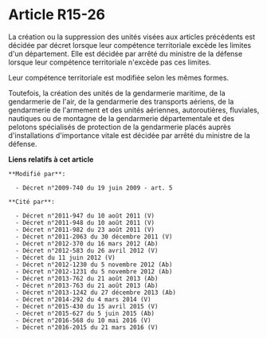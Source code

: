 # Article R15-26

La création ou la suppression des unités visées aux articles précédents est décidée par décret lorsque leur compétence
territoriale excède les limites d'un département. Elle est décidée par arrêté du ministre de la défense lorsque leur
compétence territoriale n'excède pas ces limites.

Leur compétence territoriale est modifiée selon les mêmes formes.

Toutefois, la création des unités de la gendarmerie maritime, de la gendarmerie de l'air, de la gendarmerie des transports
aériens, de la gendarmerie de l'armement et des unités aériennes, autoroutières, fluviales, nautiques ou de montagne de la
gendarmerie départementale et des pelotons spécialisés de protection de la gendarmerie placés auprès d'installations
d'importance vitale est décidée par arrêté du ministre de la défense.

**Liens relatifs à cet article**

	**Modifié par**:

	  - Décret n°2009-740 du 19 juin 2009 - art. 5

	**Cité par**:

	  - Décret n°2011-947 du 10 août 2011 (V)
	  - Décret n°2011-948 du 10 août 2011 (V)
	  - Décret n°2011-982 du 23 août 2011 (V)
	  - Décret n°2011-2063 du 30 décembre 2011 (V)
	  - Décret n°2012-370 du 16 mars 2012 (Ab)
	  - Décret n°2012-583 du 26 avril 2012 (V)
	  - Décret du 11 juin 2012 (V)
	  - Décret n°2012-1230 du 5 novembre 2012 (Ab)
	  - Décret n°2012-1231 du 5 novembre 2012 (Ab)
	  - Décret n°2013-762 du 21 août 2013 (Ab)
	  - Décret n°2013-763 du 21 août 2013 (Ab)
	  - Décret n°2013-1242 du 27 décembre 2013 (Ab)
	  - Décret n°2014-292 du 4 mars 2014 (V)
	  - Décret n°2015-430 du 15 avril 2015 (V)
	  - Décret n°2015-627 du 5 juin 2015 (Ab)
	  - Décret n°2016-568 du 10 mai 2016 (V)
	  - Décret n°2016-2015 du 21 mars 2016 (V)
